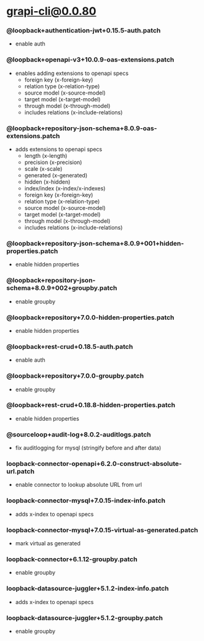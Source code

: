 # grapi-cli@0.0.80

### @loopback+authentication-jwt+0.15.5-auth.patch

  - enable auth

### @loopback+openapi-v3+10.0.9-oas-extensions.patch

  - enables adding extensions to openapi specs
    - foreign key (x-foreign-key)
    - relation type (x-relation-type)
    - source model (x-source-model)
    - target model (x-target-model)
    - through model (x-through-model)
    - includes relations (x-include-relations)

### @loopback+repository-json-schema+8.0.9-oas-extensions.patch

  - adds extensions to openapi specs
    - length (x-length)
    - precision (x-precision)
    - scale (x-scale)
    - generated (x-generated)
    - hidden (x-hidden)
    - index/index (x-index/x-indexes)
    - foreign key (x-foreign-key)
    - relation type (x-relation-type)
    - source model (x-source-model)
    - target model (x-target-model)
    - through model (x-through-model)
    - includes relations (x-include-relations)

### @loopback+repository-json-schema+8.0.9+001+hidden-properties.patch

  - enable hidden properties

### @loopback+repository-json-schema+8.0.9+002+groupby.patch

  - enable groupby
  
### @loopback+repository+7.0.0-hidden-properties.patch

  - enable hidden properties

### @loopback+rest-crud+0.18.5-auth.patch

  - enable auth

### @loopback+repository+7.0.0-groupby.patch

  - enable groupby

### @loopback+rest-crud+0.18.8-hidden-properties.patch

  - enable hidden properties

### @sourceloop+audit-log+8.0.2-auditlogs.patch

  - fix auditlogging for mysql (stringify before and after data)

### loopback-connector-openapi+6.2.0-construct-absolute-url.patch

  - enable connector to lookup absolute URL from url

### loopback-connector-mysql+7.0.15-index-info.patch

  - adds x-index to openapi specs

### loopback-connector-mysql+7.0.15-virtual-as-generated.patch

  - mark virtual as generated

### loopback-connector+6.1.12-groupby.patch

  - enable groupby

### loopback-datasource-juggler+5.1.2-index-info.patch

  - adds x-index to openapi specs

### loopback-datasource-juggler+5.1.2-groupby.patch

  - enable groupby
